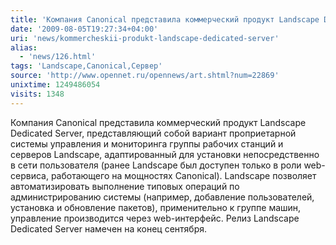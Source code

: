 ```yaml
---
title: 'Компания Canonical представила коммерческий продукт Landscape Dedicated Server'
date: '2009-08-05T19:27:34+04:00'
uri: 'news/kommercheskii-produkt-landscape-dedicated-server'
alias: 
  - 'news/126.html'
tags: 'Landscape,Canonical,Cервер'
source: 'http://www.opennet.ru/opennews/art.shtml?num=22869'
unixtime: 1249486054
visits: 1348
---
```

Компания Canonical представила коммерческий продукт Landscape Dedicated Server, представляющий собой вариант проприетарной системы управления и мониторинга группы рабочих станций и серверов Landscape, адаптированный для установки непосредственно в сети пользователя (ранее Landscape был доступен только в роли web-сервиса, работающего на мощностях Canonical). Landscape позволяет автоматизировать выполнение типовых операций по администрированию системы (например, добавление пользователей, установка и обновление пакетов), применительно к группе машин, управление производится через web-интерфейс. Релиз Landscape Dedicated Server намечен на конец сентября.
